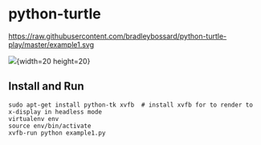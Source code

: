 python-turtle
=========

https://raw.githubusercontent.com/bradleybossard/python-turtle-play/master/example1.svg

![](https://rawgit.com/bradleybossard/python-turtle-play/master/example1.svg){width=20 height=20}


Install and Run
---------------

    sudo apt-get install python-tk xvfb  # install xvfb for to render to x-display in headless mode
    virtualenv env
    source env/bin/activate
    xvfb-run python example1.py

